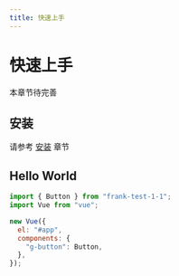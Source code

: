 ```yaml
---
title: 快速上手
---
```


# 快速上手

本章节待完善

## 安装

请参考 [安装](../install/) 章节

## Hello World

```javascript
import { Button } from "frank-test-1-1";
import Vue from "vue";

new Vue({
  el: "#app",
  components: {
    "g-button": Button,
  },
});
```
